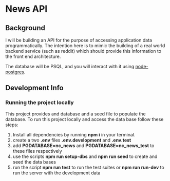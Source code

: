 # News API

## Background

I will be building an API for the purpose of accessing application data programmatically. The intention here is to mimic the building of a real world backend service (such as reddit) which should provide this information to the front end architecture.

The database will be PSQL, and you will interact with it using [node-postgres](https://node-postgres.com/).

## Development Info


### Running the project locally

This project provides and database and a seed file to populate the database. 
To run this project locally and access the data base follow these steps:

1. Install all dependencies by running **npm i** in your terminal.
2. create a two **.env** files **.env.development** and **.env.test**
3. add **PGDATABASE=nc_news** and **PGDATABASE=nc_news_test** to these files respectively
4. use the scripts **npm run setup-dbs** and **npm run seed** to create and seed the data bases
5. run the script **npm run test** to run the test suites or **npm run run-dev** to run the server with the development data



